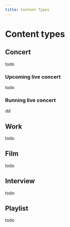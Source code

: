 ```yaml
---
title: Content Types
---
```


# Content types

## Concert

todo

### Upcoming live concert

todo

### Running live concert

dd

## Work

todo

## Film

todo

## Interview

todo

## Playlist

todo

